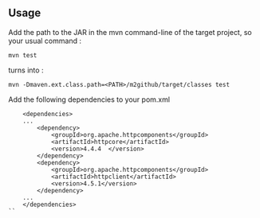 


## Usage
Add the path to the JAR in the mvn command-line of the target project, so your usual command : 
```
mvn test
```
turns into : 
```
mvn -Dmaven.ext.class.path=<PATH>/m2github/target/classes test
```

Add the following dependencies to your pom.xml
```
	<dependencies>
	...
		<dependency>
			<groupId>org.apache.httpcomponents</groupId>
			<artifactId>httpcore</artifactId>
			<version>4.4.4	</version>
		</dependency>
		<dependency>
			<groupId>org.apache.httpcomponents</groupId>
			<artifactId>httpclient</artifactId>
			<version>4.5.1</version>
		</dependency>
	...
	</dependencies>
``